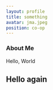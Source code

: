 ```yaml
---
layout: profile
title: something
avatar: jma.jpeg
position: co-op
---
```


### About Me
Hello, World

## Hello again
